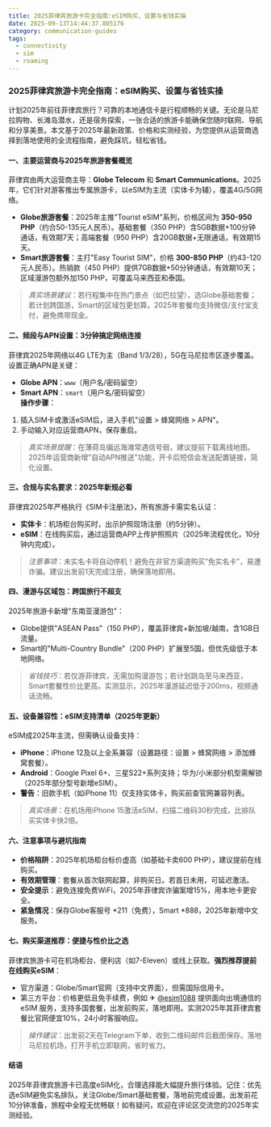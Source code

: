 ```yaml
---
title: 2025菲律宾旅游卡完全指南:eSIM购买、设置与省钱实操
date: 2025-09-13T14:44:37.805176
category: communication-guides
tags:
  - connectivity
  - sim
  - roaming
---
```


### 2025菲律宾旅游卡完全指南：eSIM购买、设置与省钱实操

计划2025年前往菲律宾旅行？可靠的本地通信卡是行程顺畅的关键。无论是马尼拉购物、长滩岛潜水，还是宿务探索，一张合适的旅游卡能确保您随时联网、导航和分享美景。本文基于2025年最新政策、价格和实测经验，为您提供从运营商选择到落地使用的全流程指南，避免踩坑，轻松省钱。

#### 一、主要运营商与2025年旅游套餐概览
菲律宾由两大运营商主导：**Globe Telecom** 和 **Smart Communications**。2025年，它们针对游客推出专属旅游卡，以eSIM为主流（实体卡为辅），覆盖4G/5G网络。  
- **Globe旅游套餐**：2025年主推"Tourist eSIM"系列，价格区间为 **350-950 PHP**（约合50-135元人民币）。基础套餐（350 PHP）含5GB数据+100分钟通话，有效期7天；高端套餐（950 PHP）含20GB数据+无限通话，有效期15天。  
- **Smart旅游套餐**：主打"Easy Tourist SIM"，价格 **300-850 PHP**（约43-120元人民币）。热销款（450 PHP）提供7GB数据+50分钟通话，有效期10天；区域漫游包额外加150 PHP，可覆盖马来西亚和泰国。  
> *真实场景建议*：若行程集中在热门景点（如巴拉望），选Globe基础套餐；若计划跨国游，Smart的区域包更划算。2025年套餐均支持微信/支付宝支付，避免携带现金。

#### 二、频段与APN设置：3分钟搞定网络连接
菲律宾2025年网络以4G LTE为主（Band 1/3/28），5G在马尼拉市区逐步覆盖。设置正确APN是关键：  
- **Globe APN**：`www`（用户名/密码留空）  
- **Smart APN**：`smart`（用户名/密码留空）  
**操作步骤**：  
1. 插入SIM卡或激活eSIM后，进入手机"设置 > 蜂窝网络 > APN"。  
2. 手动输入对应运营商APN，保存重启。  
> *真实场景提醒*：在薄荷岛偏远海滩常遇信号弱，建议提前下载离线地图。2025年运营商新增"自动APN推送"功能，开卡后短信会发送配置链接，简化设置。

#### 三、合规与实名要求：2025年新规必看
菲律宾2025年严格执行《SIM卡注册法》，所有旅游卡需实名认证：  
- **实体卡**：机场柜台购买时，出示护照现场注册（约5分钟）。  
- **eSIM**：在线购买后，通过运营商APP上传护照照片（2025年流程优化，10分钟内完成）。  
> *注意事项*：未实名卡将自动停机！避免在非官方渠道购买"免实名卡"，易遭诈骗。建议出发前1天完成注册，确保落地即用。

#### 四、漫游与区域包：跨国旅行不超支
2025年旅游卡新增"东南亚漫游包"：  
- Globe提供"ASEAN Pass"（150 PHP），覆盖菲律宾+新加坡/越南，含1GB日流量。  
- Smart的"Multi-Country Bundle"（200 PHP）扩展至5国，但优先级低于本地网络。  
> *省钱技巧*：若仅游菲律宾，无需加购漫游包；若计划跳岛至马来西亚，Smart套餐性价比更高。实测显示，2025年漫游延迟低于200ms，视频通话流畅。

#### 五、设备兼容性：eSIM支持清单（2025年更新）
eSIM成2025年主流，但需确认设备支持：  
- **iPhone**：iPhone 12及以上全系兼容（设置路径：设置 > 蜂窝网络 > 添加蜂窝套餐）。  
- **Android**：Google Pixel 6+、三星S22+系列支持；华为/小米部分机型需解锁（2025年部分型号新增eSIM）。  
- **警告**：旧款手机（如iPhone 11）仅支持实体卡，购买前查官网兼容列表。  
> *真实场景*：在机场用iPhone 15激活eSIM，扫描二维码30秒完成，比排队买实体卡快2倍。

#### 六、注意事项与避坑指南
- **价格陷阱**：2025年机场柜台标价虚高（如基础卡卖600 PHP），建议提前在线购买。  
- **有效期管理**：套餐从首次联网起算，非购买日。若首日未用，可延迟激活。  
- **安全提示**：避免连接免费WiFi，2025年菲律宾诈骗案增15%，用本地卡更安全。  
- **紧急情况**：保存Globe客服号 *211（免费），Smart *888，2025年新增中文服务。  

#### 七、购买渠道推荐：便捷与性价比之选
菲律宾旅游卡可在机场柜台、便利店（如7-Eleven）或线上获取。**强烈推荐提前在线购买eSIM**：  
- 官方渠道：Globe/Smart官网（支持中文界面），但需国际信用卡。  
- 第三方平台：价格更低且免手续费，例如 ✈ [@esim1088](https://t.me/s/esim1088) 提供面向出境通信的 eSIM 服务，支持多国套餐，出发前购买，落地即用。实测2025年其菲律宾套餐比官网便宜10%，24小时客服响应。  
> *操作建议*：出发前2天在Telegram下单，收到二维码邮件后截图保存。落地马尼拉机场，打开手机立即联网，省时省力。

#### 结语
2025年菲律宾旅游卡已高度eSIM化，合理选择能大幅提升旅行体验。记住：优先选eSIM避免实名排队，关注Globe/Smart基础套餐，落地前完成设置。出发前花10分钟准备，旅程中全程无忧畅联！如有疑问，欢迎在评论区交流您的2025年实测经验。